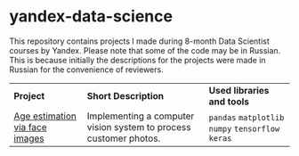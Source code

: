 # yandex-data-science
This repository contains projects I made during 8-month Data Scientist courses by Yandex. Please note that some of the code may be in Russian. This is because initially the descriptions for the projects were made in Russian for the convenience of reviewers. 
<table>
    <tbody>
        <tr>
            <td>
                <strong>Project</strong>
            </td>
            <td>
                <strong>Short Description</strong>
            </td>
            <td>
                <strong>Used libraries and tools</strong>
            </td>
        </tr>
        <tr>
            <td>
                <a href="https://github.com/garneteclogite/yandex-data-science/blob/main/Age%20estimation%20via%20face%20images.ipynb">Age estimation via face images</a>
            </td>
            <td>
                Implementing a computer vision system to process customer photos.
            </td>
            <td>
                 <code>pandas</code> <code>matplotlib</code> <code>numpy</code> <code>tensorflow</code> <code>keras</code>
            </td>
        </tr>
    </tbody>
</table>
